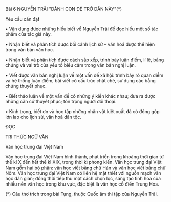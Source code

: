 Bài 6
NGUYỄN TRÃI
"DÀNH CON ĐẺ TRỞ DÂN NÀY"(*)

Yêu cầu cần đạt

• Vận dụng được những hiểu biết về Nguyễn Trãi để đọc hiểu một số tác phẩm của tác giả này.

• Nhận biết và phân tích được bối cảnh lịch sử – văn hoá được thể hiện trong văn bản văn học.

• Nhận biết và phân tích được cách sắp xếp, trình bày luận điểm, lí lẽ, bằng chứng và vai trò của yếu tố biểu cảm trong văn bản nghị luận.

• Viết được văn bản nghị luận về một vấn đề xã hội: trình bày rõ quan điểm và hệ thống luận điểm, bài viết có cấu trúc chặt chẽ, sử dụng các bằng chứng thuyết phục.

• Biết thảo luận về một vấn đề có những ý kiến khác nhau; đưa ra được những căn cứ thuyết phục; tôn trọng người đối thoại.

• Kính trọng, biết ơn và học tập những nhân vật kiệt xuất đã có đóng góp lớn lao cho lịch sử, văn hoá dân tộc.

ĐỌC

TRI THỨC NGỮ VĂN

Văn học trung đại Việt Nam

Văn học trung đại Việt Nam hình thành, phát triển trong khoảng thời gian từ thế kỉ X đến hết thế kỉ XIX, trong thời kì phong kiến. Văn học trung đại Việt Nam gồm hai bộ phận: văn học viết bằng chữ Hán và văn học viết bằng chữ Nôm. Văn học trung đại Việt Nam có liên hệ mật thiết với nguồn mạch văn học dân gian; đồng thời tiếp thu một cách chọn lọc, sáng tạo tinh hoa của nhiều nền văn học trong khu vực, đặc biệt là văn học cổ điển Trung Hoa.

(*) Câu thơ trích trong bài Tụng, thuộc Quốc âm thi tập của Nguyễn Trãi.